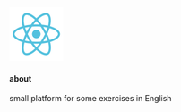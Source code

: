 ![React](https://github.com/ermondel/tsttmp/blob/master/files/React.png)
#### about
small platform for some exercises in English